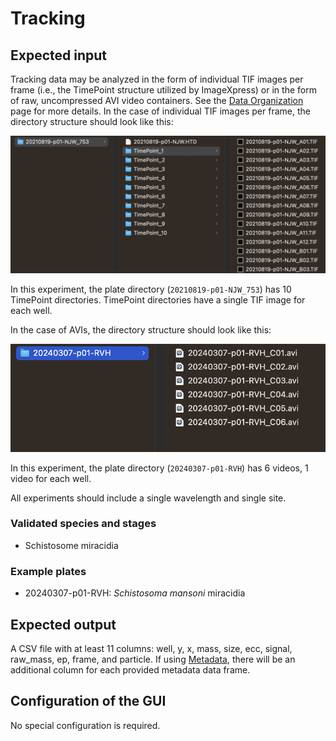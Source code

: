 # Tracking

## Expected input

Tracking data may be analyzed in the form of individual TIF images per frame (i.e., the TimePoint structure utilized by ImageXpress) or in the form of raw, uncompressed AVI video containers. See the [Data Organization](../../data_organization.md) page for more details. In the case of individual TIF images per frame, the directory structure should look like this:

![Structure for individual TIF images](../../img/tif_structure.png)

In this experiment, the plate directory (`20210819-p01-NJW_753`) has 10 TimePoint directories. TimePoint directories have a single TIF image for each well.

In the case of AVIs, the directory structure should look like this:

![Structure for individual AVI videos](../../img/avi_structure.png)

In this experiment, the plate directory (`20240307-p01-RVH`) has 6 videos, 1 video for each well.

All experiments should include a single wavelength and single site.

### Validated species and stages

- Schistosome miracidia  

### Example plates

- 20240307-p01-RVH: *Schistosoma mansoni* miracidia

## Expected output

A CSV file with at least 11 columns: well, y, x, mass, size, ecc, signal, raw_mass, ep, frame, and particle. If using [Metadata](), there will be an additional column for each provided metadata data frame.

## Configuration of the GUI

No special configuration is required.
